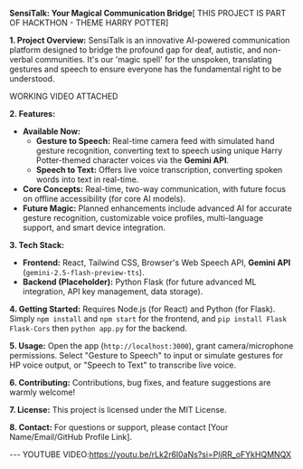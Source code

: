  **SensiTalk: Your Magical Communication Bridge**[ THIS  PROJECT IS PART OF HACKTHON - THEME HARRY POTTER]

**1. Project Overview:**
SensiTalk is an innovative AI-powered communication platform designed to bridge the profound gap for deaf, autistic, and non-verbal communities. It's our 'magic spell' for the unspoken, translating gestures and speech to ensure everyone has the fundamental right to be understood.

WORKING VIDEO ATTACHED 

**2. Features:**
* **Available Now:**
    * **Gesture to Speech:** Real-time camera feed with simulated hand gesture recognition, converting text to speech using unique Harry Potter-themed character voices via the **Gemini API**.
    * **Speech to Text:** Offers live voice transcription, converting spoken words into text in real-time.
* **Core Concepts:** Real-time, two-way communication, with future focus on offline accessibility (for core AI models).
* **Future Magic:** Planned enhancements include advanced AI for accurate gesture recognition, customizable voice profiles, multi-language support, and smart device integration.

**3. Tech Stack:**
* **Frontend:** React, Tailwind CSS, Browser's Web Speech API, **Gemini API** (`gemini-2.5-flash-preview-tts`).
* **Backend (Placeholder):** Python Flask (for future advanced ML integration, API key management, data storage).

**4. Getting Started:**
Requires Node.js (for React) and Python (for Flask). Simply `npm install` and `npm start` for the frontend, and `pip install Flask Flask-Cors` then `python app.py` for the backend.

**5. Usage:**
Open the app (`http://localhost:3000`), grant camera/microphone permissions. Select "Gesture to Speech" to input or simulate gestures for HP voice output, or "Speech to Text" to transcribe live voice.

**6. Contributing:**
Contributions, bug fixes, and feature suggestions are warmly welcome!

**7. License:**
This project is licensed under the MIT License.

**8. Contact:**
For questions or support, please contact [Your Name/Email/GitHub Profile Link].

--- YOUTUBE VIDEO:https://youtu.be/rLk2r6l0aNs?si=PljRR_oFYkHQMNQX

